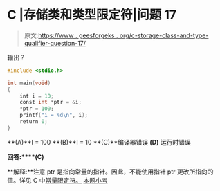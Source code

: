 # C |存储类和类型限定符|问题 17

> 原文:[https://www . geesforgeks . org/c-storage-class-and-type-qualifier-question-17/](https://www.geeksforgeeks.org/c-storage-classes-and-type-qualifiers-question-17/)

输出？

```cpp
#include <stdio.h>

int main(void)
{
    int i = 10;
    const int *ptr = &i;
    *ptr = 100;
    printf("i = %d\n", i);
    return 0;
}
```

**(A)**I = 100
**(B)**I = 10
**(C)**编译器错误
**(D)** 运行时错误

**回答:****(C)**

**解释:**注意 ptr 是指向常量的指针。因此，不能使用指针 ptr 更改所指向的值。详见 C 中[常量限定符。](https://www.geeksforgeeks.org/const-qualifier-in-c/) [本题小考](https://www.geeksforgeeks.org/quiz-corner-gq/)